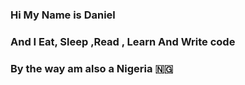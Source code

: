 ### Hi My Name is Daniel  

### And I Eat, Sleep  ,Read , Learn   And Write code 

### By the way am  also a Nigeria  🇳🇬 
